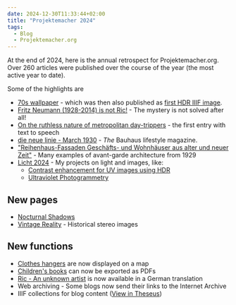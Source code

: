 ```yaml
---
date: 2024-12-30T11:33:44+02:00
title: "Projektemacher 2024"
tags:
  - Blog
  - Projektemacher.org
---
```


At the end of 2024, here is the annual retrospect for Projektemacher.org. Over 260 articles were published over the course of the year (the most active year to date).
<!--more-->
Some of the highlights are
* [70s wallpaper](https://vorsatzpapier.projektemacher.org/post/tapete-20/) - which was then also published as [first HDR IIIF image](https://christianmahnke.de/en/post/hdr-iiif/).
* [Fritz Neumann (1928-2014) is not Ric!](https://ric-unknownartist.projektemacher.org/post/mystery-again/) - The mystery is not solved after all!
* [On the ruthless nature of metropolitan day-trippers](https://briefsteller.de/post/der-haussekretaer/286/) - the first entry with text to speech
* [die neue linie - March 1930](https://xn--blaufusstlpel-qmb.de/post/die-neue-linie-3-1930/) - *The* Bauhaus lifestyle magazine.
* ["Reihenhaus-Fassaden Geschäfts- und Wohnhäuser aus alter und neuer Zeit"](https://backsteinexpressionismus.projektemacher.org/post/reihenhaus-fassaden/) - Many examples of avant-garde architecture from 1929
* [Licht 2024](https://christianmahnke.de/en/post/licht2024) - My projects on light and images, like:
  * [Contrast enhancement for UV images using HDR](https://christianmahnke.de/en/post/hdr-image-analysis/)
  * [Ultraviolet Photogrammetry](https://christianmahnke.de/en/post/uv-photogrammetry/)


## New pages
* [Nocturnal Shadows](https://schatten.yaapb.projektemacher.org/)
* [Vintage Reality](https://vintagereality.projektemacher.org/) - Historical stereo images

## New functions

* [Clothes hangers](https://xn--kleiderbgel-0hb.xn--blaufusstlpel-qmb.de/map/) are now displayed on a map
* [Children's books](https://xn--kinderbcher-zhb.projektemacher.org/) can now be exported as PDFs
* [Ric - An unknown artist](https://ric-unknownartist.projektemacher.org/) is now available in a German translation
* Web archiving - Some blogs now send their links to the Internet Archive
* IIIF collections for blog content ([View in Theseus](https://theseusviewer.org/?iiif-content=https://projektemacher.org/collection.json))
